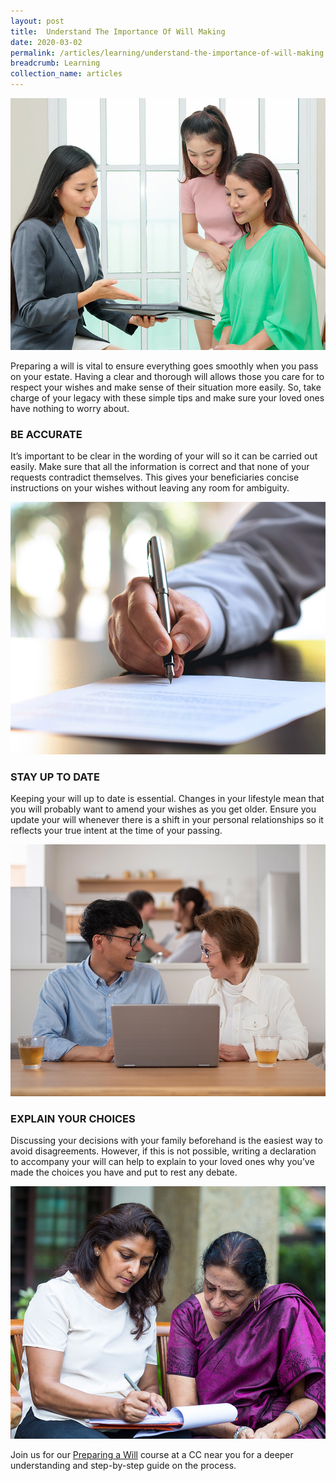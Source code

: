 ```yaml
---
layout: post
title:  Understand The Importance Of Will Making
date: 2020-03-02
permalink: /articles/learning/understand-the-importance-of-will-making
breadcrumb: Learning
collection_name: articles
---
```

![Understand The Importance Of Will Making](/images/content-articles/learning/understand-the-importance-of-will-making-img1.jpg)

Preparing a will is vital to ensure everything goes smoothly when you pass on your estate. Having a clear and thorough will allows those you care for to respect your wishes and make sense of their situation more easily. So, take charge of your legacy with these simple tips and make sure your loved ones have nothing to worry about.

### BE ACCURATE
It’s important to be clear in the wording of your will so it can be carried out easily. Make sure that all the information is correct and that none of your requests contradict themselves. This gives your beneficiaries concise instructions on your wishes without leaving any room for ambiguity.

![Understand The Importance Of Will Making](/images/content-articles/learning/understand-the-importance-of-will-making-img2.jpg)

### STAY UP TO DATE
Keeping your will up to date is essential. Changes in your lifestyle mean that you will probably want to amend your wishes as you get older. Ensure you update your will whenever there is a shift in your personal relationships so it reflects your true intent at the time of your passing. 

![Understand The Importance Of Will Making](/images/content-articles/learning/understand-the-importance-of-will-making-img3.jpg)

### EXPLAIN YOUR CHOICES
Discussing your decisions with your family beforehand is the easiest way to avoid disagreements. However, if this is not possible, writing a declaration to accompany your will can help to explain to your loved ones why you’ve made the choices you have and put to rest any debate.

![Understand The Importance Of Will Making](/images/content-articles/learning/understand-the-importance-of-will-making-img4.jpg)

Join us for our [Preparing a Will](../../course-directory/financial-literacy/#understanding-the-process-of-preparing-a-will) course at a CC near you for a deeper understanding and step-by-step guide on the process.